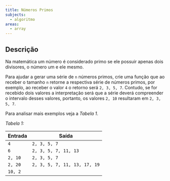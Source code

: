 ```yaml
---
title: Números Primos
subjects:
  - algoritmo
areas:
  - array
---
```


## Descrição

Na matemática um número é considerado primo se ele possuir apenas dois divisores, o número um e ele mesmo.

Para ajudar a gerar uma série de `n` números primos, crie uma função que ao receber o tamanho `n` retorne a respectiva série de números primos, por exemplo, ao receber o valor `4` o retorno será `2, 3, 5, 7`. Contudo, se for recebido dois valores a interpretação será que a série deverá compreender o intervalo desses valores, portanto, os valores `2, 10` resultaram em `2, 3, 5, 7`.

Para analisar mais exemplos veja a _Tabela 1_.

_Tabela 1:_

| Entrada | Saída                        |
| ------- | ---------------------------- |
| `4`     | `2, 3, 5, 7`                 |
| `6`     | `2, 3, 5, 7, 11, 13`         |
| `2, 10` | `2, 3, 5, 7`                 |
| `2, 20` | `2, 3, 5, 7, 11, 13, 17, 19` |
| `10, 2` |                              |
